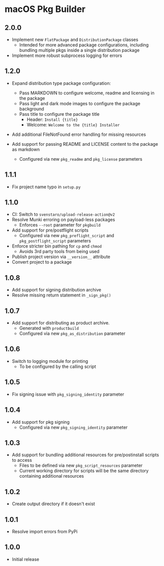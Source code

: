 # macOS Pkg Builder

## 2.0.0
- Implement new `FlatPackage` and `DistributionPackage` classes
  - Intended for more advanced package configurations, including bundling multiple pkgs inside a single distribution package
- Implement more robust subprocess logging for errors

## 1.2.0
- Expand distribution type package configuration:
  - Pass MARKDOWN to configure welcome, readme and licensing in the package
  - Pass light and dark mode images to configure the package background
  - Pass title to configure the package title
    - Header: `Install {title}`
    - Welcome: `Welcome to the {title} Installer`
- Add additional FileNotFound error handling for missing resources

- Add support for passing README and LICENSE content to the package as markdown
  - Configured via new `pkg_readme` and `pkg_license` parameters

## 1.1.1
- Fix project name typo in `setup.py`

## 1.1.0
- CI: Switch to `svenstaro/upload-release-action@v2`
- Resolve Munki erroring on payload-less packages
  - Enforces `--root` parameter for `pkgbuild`
- Add support for pre/postflight scripts
  - Configured via new `pkg_preflight_script` and `pkg_postflight_script` parameters
- Enforce stricter bin pathing for `cp` and `chmod`
  - Avoids 3rd party tools from being used
- Publish project version via `__version__` attribute
- Convert project to a package

## 1.0.8
- Add support for signing distribution archive
- Resolve missing return statement in `_sign_pkg()`

## 1.0.7
- Add support for distributing as product archive.
  - Generated with `productbuild`
  - Configured via new `pkg_as_distribution` parameter

## 1.0.6
- Switch to logging module for printing
  - To be configured by the calling script

## 1.0.5
- Fix signing issue with `pkg_signing_identity` parameter

## 1.0.4
- Add support for pkg signing
  - Configured via new `pkg_signing_identity` parameter

## 1.0.3
- Add support for bundling additional resources for pre/postinstall scripts to access
  - Files to be defined via new `pkg_script_resources` parameter
  - Current working directory for scripts will be the same directory containing additional resources

## 1.0.2
- Create output directory if it doesn't exist

## 1.0.1
- Resolve import errors from PyPi

## 1.0.0
- Initial release